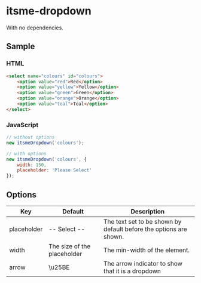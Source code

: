 # itsme-dropdown

With no dependencies.

## Sample

### HTML

```html
<select name="colours" id="colours">
    <option value="red">Red</option>
    <option value="yellow">Yellow</option>
    <option value="green">Green</option>
    <option value="orange">Orange</option>
    <option value="teal">Teal</option>
</select>
```

### JavaScript

```javascript
// without options
new itsmeDropdown('colours');
```

```javascript
// with options
new itsmeDropdown('colours', {
    width: 150,
    placeholder: 'Please Select'
});
```

## Options

| Key | Default | Description |
| --- | --- | --- |
| placeholder | -- Select -- | The text set to be shown by default before the options are shown. |
| width | The size of the placeholder | The min-width of the element. |
| arrow | \u25BE | The arrow indicator to show that it is a dropdown |
